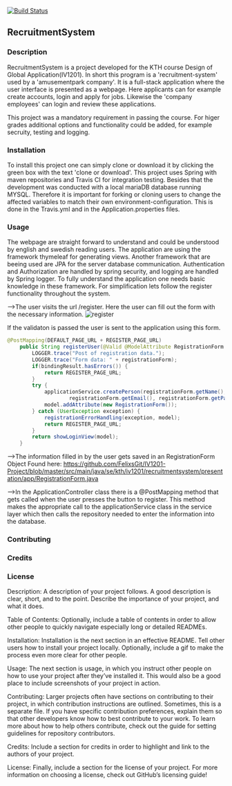 [![Build Status](https://travis-ci.org/FelixsGit/IV1201-Project.svg?branch=master)](https://travis-ci.org/FelixsGit/IV1201-Project)

## RecruitmentSystem

### Description
RecruitmentSystem is a project developed for the KTH course Design of Global Application(IV1201). 
In short this program is a 'recruitment-system' used by a 'amusementpark company'. 
It is a full-stack application where the user interface is presented as a webpage. Here applicants can for example create accounts, login 
and apply for jobs. Likewise the 'company employees' can login and review these applications.

This project was a mandatory requirement in passing the course. For higer grades additional options and 
functionality could be added, for example secruity, testing and logging. 

### Installation
To install this project one can simply clone or download it by clicking the green box with the text 'clone or download'.
This project uses Spring with maven repositories and Travis CI for integration testing. Besides that the development 
was conducted with a local mariaDB database running MYSQL. Therefore it is important for forking or cloning users to change the affected 
variables to match their own environment-configuration. This is done in the Travis.yml and in the Application.properties files. 

### Usage
The webpage are straight forward to understand and could be understood by english and swedish reading users. The application are using
the framework thymeleaf for generating views. Another framework that are beeing used are JPA for the server database communication. Authentication and Authorization are handled by spring security, and logging are handled by Spring logger. To fully understand the application one needs basic knowledge in these framework. 
For simplification lets follow the register functionality throughout the system.

-->The user visits the url /register.
Here the user can fill out the form with the necessary information.
![register](https://user-images.githubusercontent.com/28272254/53576663-7fed1600-3b74-11e9-9846-65ec9039320c.PNG)

If the validaton is passed the user is sent to the application using this form. 

```Java
@PostMapping(DEFAULT_PAGE_URL + REGISTER_PAGE_URL)
    public String registerUser(@Valid @ModelAttribute RegistrationForm registrationForm, BindingResult bindingResult, Model model) {
        LOGGER.trace("Post of registration data.");
        LOGGER.trace("Form data: " + registrationForm);
        if(bindingResult.hasErrors()) {
            return REGISTER_PAGE_URL;
        }
        try {
            applicationService.createPerson(registrationForm.getName(), registrationForm.getSurname(), registrationForm.getSsn(),
                    registrationForm.getEmail(), registrationForm.getPassword(), Role.APPLICANT, registrationForm.getUsername());
            model.addAttribute(new RegistrationForm());
        } catch (UserException exception) {
            registrationErrorHandling(exception, model);
            return REGISTER_PAGE_URL;
        }
        return showLoginView(model);
    }
```

-->The information filled in by the user gets saved in an RegistrationForm Object
Found here: https://github.com/FelixsGit/IV1201-Project/blob/master/src/main/java/se/kth/iv1201/recruitmentsystem/presentation/app/RegistrationForm.java

-->In the ApplicationController class there is a @PostMapping method that gets called when the user presses the button to register.
This method makes the appropriate call to the applicationService class in the service layer which then calls the repository needed to enter the information into the database. 



### Contributing

### Credits

### License

Description: A description of your project follows. A good description is clear, short, and to the point. Describe the importance of your project, and what it does.

Table of Contents: Optionally, include a table of contents in order to allow other people to quickly navigate especially long or detailed READMEs.

Installation: Installation is the next section in an effective README. Tell other users how to install your project locally. Optionally, include a gif to make the process even more clear for other people.

Usage: The next section is usage, in which you instruct other people on how to use your project after they’ve installed it. This would also be a good place to include screenshots of your project in action.

Contributing: Larger projects often have sections on contributing to their project, in which contribution instructions are outlined. Sometimes, this is a separate file. If you have specific contribution preferences, explain them so that other developers know how to best contribute to your work. To learn more about how to help others contribute, check out the guide for setting guidelines for repository contributors.

Credits: Include a section for credits in order to highlight and link to the authors of your project.

License: Finally, include a section for the license of your project. For more information on choosing a license, check out GitHub’s licensing guide!

